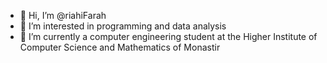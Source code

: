 - 👋 Hi, I’m @riahiFarah
- 👀 I’m interested in programming and data analysis
- 🌱 I’m currently a computer engineering student at the Higher Institute of Computer Science and Mathematics of Monastir 

<!---
riahiFarah/riahiFarah is a ✨ special ✨ repository because its `README.md` (this file) appears on your GitHub profile.
You can click the Preview link to take a look at your changes.
--->

